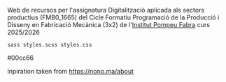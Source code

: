 Web de recursos per l'assignatura Digitalització aplicada als sectors productius (FMB0_1665) del Cicle Formatiu Programació de la Producció i Disseny en Fabricació Mecànica (3x2) de l'[Institut Pompeu Fabra](https://agora.xtec.cat/iespompeufabra-bdn/) curs 2025/2026

```
sass styles.scss styles.css
```

#00cc66

Inpiration taken from https://nono.ma/about

